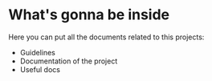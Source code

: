 # What's gonna be inside

Here you can put all the documents related to this projects:

- Guidelines
- Documentation of the project
- Useful docs
